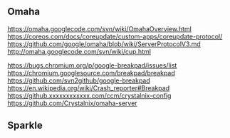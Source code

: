 
<!--
-->

Omaha
-----

https://omaha.googlecode.com/svn/wiki/OmahaOverview.html
https://coreos.com/docs/coreupdate/custom-apps/coreupdate-protocol/
https://github.com/google/omaha/blob/wiki/ServerProtocolV3.md
http://omaha.googlecode.com/svn/wiki/cup.html

https://bugs.chromium.org/p/google-breakpad/issues/list
https://chromium.googlesource.com/breakpad/breakpad
https://github.com/svn2github/google-breakpad
https://en.wikipedia.org/wiki/Crash_reporter#Breakpad
https://github.xxxxxxxxxxxx.com/ccm/crystalnix-config
https://github.com/Crystalnix/omaha-server

Sparkle
-------

<!-- vim: set autoindent expandtab sw=4 syntax=markdown: -->
